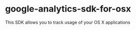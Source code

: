 google-analytics-sdk-for-osx
============================

This SDK allows you to track usage of your OS X applications